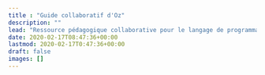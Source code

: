 ```yaml
---
title : "Guide collaboratif d'Oz"
description: ""
lead: "Ressource pédagogique collaborative pour le langage de programmation multi-paradigme Oz."
date: 2020-02-17T08:47:36+00:00
lastmod: 2020-02-17T0:47:36+00:00
draft: false
images: []
---
```

